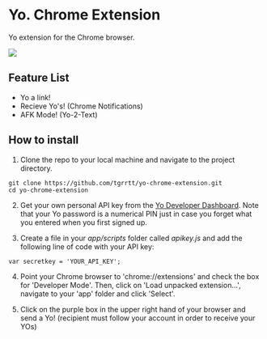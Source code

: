 # Yo. Chrome Extension

Yo extension for the Chrome browser.

![](http://i.imgur.com/gVcEwW6.jpg)

## Feature List

- Yo a link!
- Recieve Yo's! (Chrome Notifications)
- AFK Mode! (Yo-2-Text)

## How to install

1. Clone the repo to your local machine and navigate to the project directory.

 ```
 git clone https://github.com/tgrrtt/yo-chrome-extension.git
 cd yo-chrome-extension
 ```

2. Get your own personal API key from the [Yo Developer Dashboard](http://dev.justyo.co/). Note that your Yo password is a numerical PIN just in case you forget what you entered when you first signed up.

3. Create a file in your *app/scripts* folder called *apikey.js* and add the following line of code with your API key:

 `var secretkey = 'YOUR_API_KEY';`

4. Point your Chrome browser to 'chrome://extensions' and check the box for 'Developer Mode'. Then, click on 'Load unpacked extension...', navigate to your 'app' folder and click 'Select'.

5. Click on the purple box in the upper right hand of your browser and send a Yo! (recipient must follow your account in order to receive your YOs)
